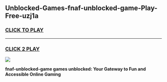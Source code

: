 
## Unblocked-Games-fnaf-unblocked-game-Play-Free-uzj1a
<h3>
<a href="https://premium76.site?title=fnaf-unblocked-game&ref=21A">CLICK TO PLAY</a></h3>
<hr>

<h3>
<a href="https://premium76.site?title=fnaf-unblocked-game&ref=21A">CLICK 2 PLAY</a>
  
</h3>

<a href="https://premium76.site?title=fnaf-unblocked-game&ref=21A"><img src="https://clearcache.store/games.png"></a>


**fnaf-unblocked-game games unblocked: Your Gateway to Fun and Accessible Online Gaming**
